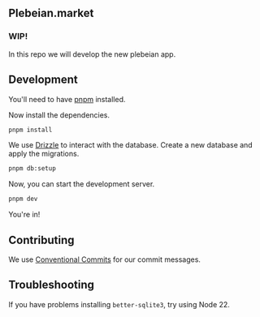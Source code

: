 ## Plebeian.market
### WIP!
In this repo we will develop the new plebeian app.

## Development

You'll need to have [pnpm](https://pnpm.io/) installed.

Now install the dependencies.

```bash
pnpm install
```

We use [Drizzle](https://orm.drizzle.team/) to interact with the database. Create a new database and apply the migrations.

```bash
pnpm db:setup
```

Now, you can start the development server.

```bash
pnpm dev
```

You're in!

## Contributing

We use [Conventional Commits](https://www.conventionalcommits.org/) for our commit messages.

## Troubleshooting

If you have problems installing `better-sqlite3`, try using Node 22.